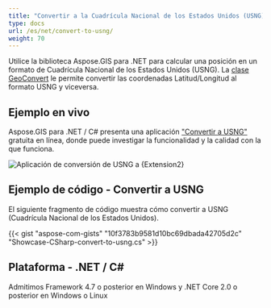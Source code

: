```yaml
---
title: "Convertir a la Cuadrícula Nacional de los Estados Unidos (USNG)"
type: docs
url: /es/net/convert-to-usng/
weight: 70
---
```


Utilice la biblioteca Aspose.GIS para .NET para calcular una posición en un formato de Cuadrícula Nacional de los Estados Unidos (USNG). La [clase GeoConvert](https://reference.aspose.com/gis/net/aspose.gis/geoconvert) le permite convertir las coordenadas Latitud/Longitud al formato USNG y viceversa.

## **Ejemplo en vivo**

Aspose.GIS para .NET / C# presenta una aplicación ["Convertir a USNG"](https://products.aspose.app/gis/coordinates/convert-to-usng) gratuita en línea, donde puede investigar la funcionalidad y la calidad con la que funciona.

![Aplicación de conversión de USNG a {Extension2}](coordinates.png)

## **Ejemplo de código - Convertir a USNG**

El siguiente fragmento de código muestra cómo convertir a USNG (Cuadrícula Nacional de los Estados Unidos).

{{< gist "aspose-com-gists" "10f3783b9581d10bc69dbada42705d2c" "Showcase-CSharp-convert-to-usng.cs" >}}

## **Plataforma - .NET / C#**

Admitimos Framework 4.7 o posterior en Windows y .NET Core 2.0 o posterior en Windows o Linux
